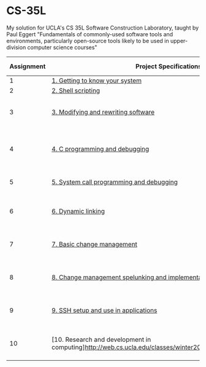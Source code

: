 # CS-35L
My solution for UCLA's CS 35L Software Construction Laboratory, taught by Paul Eggert 
"Fundamentals of commonly-used software tools and environments, particularly open-source tools likely to be used in upper-division computer science courses"

| Assignment | Project Specifications | Score | Class Median | Comments |
| --- | --- | --- | --- | --- |
| 1 | [1. Getting to know your system](http://web.cs.ucla.edu/classes/winter20/cs35L/assign/assign1.html) | 99 | | |
| 2 | [2. Shell scripting](http://web.cs.ucla.edu/classes/winter20/cs35L/assign/assign2.html) | 98 | | |
| 3 | [3. Modifying and rewriting software](http://web.cs.ucla.edu/classes/winter20/cs35L/assign/assign3.html) | 99 | List all new or modified files | |
| 4 | [4. C programming and debugging](http://web.cs.ucla.edu/classes/winter20/cs35L/assign/assign4.html) | 95 | | For me: incomplete bug fix: -5, hw: 10/10 |
| 5 | [5. System call programming and debugging](http://web.cs.ucla.edu/classes/winter20/cs35L/assign/assign5.html) | 100 | For me: good work! | |
| 6 | [6. Dynamic linking](http://web.cs.ucla.edu/classes/winter20/cs35L/assign/assign6.html) | 99 | List all new or modified files | |
| 7 | [7. Basic change management](http://web.cs.ucla.edu/classes/winter20/cs35L/assign/assign7.html) | 97 | List all new or modified files | |
| 8 | [8. Change management spelunking and implementation](http://web.cs.ucla.edu/classes/winter20/cs35L/assign/assign8.html) | N/A | List all new or modified files | |
| 9 | [9. SSH setup and use in applications](http://web.cs.ucla.edu/classes/winter20/cs35L/assign/assign9.html) | 100 | List all new or modified files | |
| 10 | [10. Research and development in computing]http://web.cs.ucla.edu/classes/winter20/cs35L/assign/assign10.html | 100 | List all new or modified files | |
